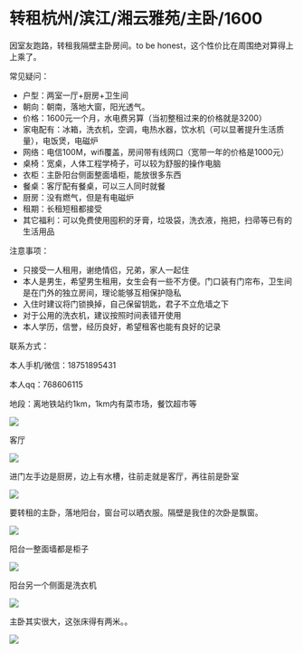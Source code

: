 



# 转租杭州/滨江/湘云雅苑/主卧/1600

因室友跑路，转租我隔壁主卧房间。to be honest，这个性价比在周围绝对算得上上乘了。

常见疑问：

- 户型：两室一厅+厨房+卫生间
- 朝向：朝南，落地大窗，阳光透气。
- 价格：1600元一个月，水电费另算（当初整租过来的价格就是3200）
- 家电配有：冰箱，洗衣机，空调，电热水器，饮水机（可以显著提升生活质量），电饭煲，电磁炉
- 网络：电信100M，wifi覆盖，房间带有线网口（宽带一年的价格是1000元）
- 桌椅：宽桌，人体工程学椅子，可以较为舒服的操作电脑
- 衣柜：主卧阳台侧面整面墙柜，能放很多东西
- 餐桌：客厅配有餐桌，可以三人同时就餐
- 厨房：没有燃气，但是有电磁炉
- 租期：长租短租都接受
- 其它福利：可以免费使用囤积的牙膏，垃圾袋，洗衣液，拖把，扫帚等已有的生活用品

注意事项：

- 只接受一人租用，谢绝情侣，兄弟，家人一起住
- 本人是男生，希望男生租用，女生会有一些不方便。门口装有门帘布，卫生间是在门外的独立房间，理论能够互相保护隐私
- 入住时建议将门锁换掉，自己保留钥匙，君子不立危墙之下
- 对于公用的洗衣机，建议按照时间表错开使用
- 本人学历，信誉，经历良好，希望租客也能有良好的记录

联系方式：

本人手机/微信：18751895431

本人qq：768606115



地段：离地铁站约1km，1km内有菜市场，餐饮超市等

![](https://dlx-export.oss-cn-hangzhou.aliyuncs.com/694296176312188928_%E5%BE%AE%E4%BF%A1%E5%9B%BE%E7%89%87_20200330212114.png)



客厅

![](https://dlx-export.oss-cn-hangzhou.aliyuncs.com/694295560185708544_IMG_2204-min.JPG)



进门左手边是厨房，边上有水槽，往前走就是客厅，再往前是卧室

![](https://dlx-export.oss-cn-hangzhou.aliyuncs.com/694295521128349696_IMG_2203-min.JPG)



要转租的主卧，落地阳台，窗台可以晒衣服。隔壁是我住的次卧是飘窗。

![](https://dlx-export.oss-cn-hangzhou.aliyuncs.com/694295483761295360_IMG_2202-min.JPG)



阳台一整面墙都是柜子

![](https://dlx-export.oss-cn-hangzhou.aliyuncs.com/694295436327911424_IMG_2201-min.JPG)



阳台另一个侧面是洗衣机

![](https://dlx-export.oss-cn-hangzhou.aliyuncs.com/694295388651257856_IMG_2200-min.JPG)

主卧其实很大，这张床得有两米。。

![](https://dlx-export.oss-cn-hangzhou.aliyuncs.com/694295345928077312_IMG_2199-min.JPG)